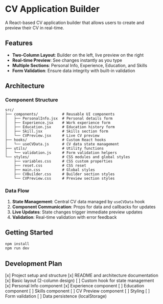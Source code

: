 # CV Application Builder
A React-based CV application builder that allows users to create and preview their CV in real-time.

## Features
- **Two-Column Layout**: Builder on the left, live preview on the right
- **Real-time Preview**: See changes instantly as you type
- **Multiple Sections**: Personal Info, Experience, Education, and Skills
- **Form Validation**: Ensure data integrity with built-in validation

## Architecture
### Component Structure
```
src/
├── components/           # Reusable UI components
│   ├── PersonalInfo.jsx  # Personal details form
│   ├── Experience.jsx    # Work experience form
│   ├── Education.jsx     # Education history form
│   ├── Skill.jsx         # Skills section form
│   └── CVPreview.jsx     # Live CV preview
├── hooks/                # Custom React hooks
│   └── useCVData.js      # CV data state management
├── utils/                # Utility functions
│   └── validation.js     # Form validation helpers
└── styles/               # CSS modules and global styles
    ├── variables.css     # CSS custom properties
    ├── reset.css         # CSS reset
    ├── main.css          # Global styles
    ├── CVBuilder.css     # Builder section styles
    └── CVPreview.css     # Preview section styles
```

### Data Flow
1. **State Management**: Central CV data managed by `useCVData` hook
2. **Component Communication**: Props for data and callbacks for updates
3. **Live Updates**: State changes trigger immediate preview updates
4. **Validation**: Real-time validation with error feedback

## Getting Started
```bash
npm install
npm run dev
```

## Development Plan
[x] Project setup and structure
[x] README and architecture documentation
[x] Basic layout (2-column design)
[ ] Custom hook for state management
[x] Personal Info component
[x] Experience component
[ ] Education component
[ ] Skills component
[ ] CV Preview component
[ ] Styling
[ ] Form validation
[ ] Data persistence (localStorage)
